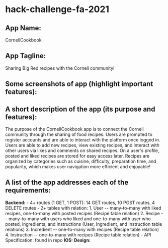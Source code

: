 # hack-challenge-fa-2021

## App Name: 
CornellCookbook

## App Tagline: 
Sharing Big Red recipes with the Cornell community!

## Some screenshots of app (highlight important features):

## A short description of the app (its purpose and features):
The purpose of the CornellCookbook app is to connect the Cornell community through the sharing of food recipes. Users are prompted to register accounts and are able to interact with the platform once logged in. Users are able to add new recipes, view existing recipes, and interact with other users via likes and comments on shared recipes. On a user's profile, posted and liked recipes are stored for easy access later. Recipes are organized by categories such as cuisine, difficulty, preparation time, and popularity, which makes user navigation more efficient and enjoyable!

## A list of the app addresses each of the requirements:
  **Backend:** - 4+ routes (1 GET, 1 POST): 14 GET routes, 10 POST routes, 4 DELETE routes
           - 2+ tables with relation:
              1. User -- many-to-many with liked recipes, one-to-many with posted recipes (Recipe table relation)
              2. Recipe -- many-to-many with users who liked and one-to-many with user who posted, ingredients, and instructions (User, Ingredient, and Instruction table relations)
              3. Incredient -- one-to-many with recipes (Recipe table relation)
              4. Instruction -- one-to-many with recipes (Recipe table relation)
           - API Specification: found in repo
  **IOS:**
  **Design:**

